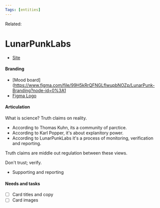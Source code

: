 ```yaml
---
Tags: [entities]
---
```

Related: 
# LunarPunkLabs
- [Site](http:www.lunarpunklabs.org)

#### Branding
- [Mood board](https://www.figma.com/file/99H5kRrQFNGLflwupbNOZp/LunarPunk-Branding?node-id=0%3A1
- [Figma Logo](https://www.figma.com/file/vfMTcHrtSo8S4EpvKFmFnQ/Logo)

#### Articulation 
What is science? Truth claims on reality. 
- According to Thomas Kuhn, its a community of parctice.
- According to Karl Popper, it's about explanitory power.
- According to LunarPunkLabs it's a process of monitoring, verification and reporting. 

Truth claims are middle out regulation between these views.

Don't trust; verify. 
- Supporting and reporting

#### Needs and tasks
- [ ] Card titles and copy
- [ ] Card images